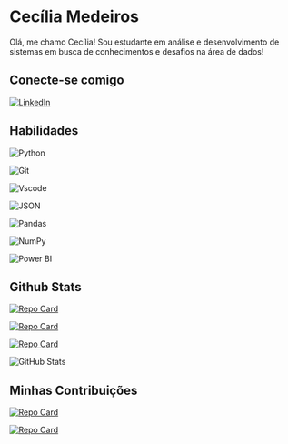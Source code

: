 
# Cecília Medeiros

Olá, me chamo Cecília! Sou estudante em análise e desenvolvimento de sistemas em busca de conhecimentos e desafios na área de dados! 

## Conecte-se comigo
[![LinkedIn](https://img.shields.io/badge/LinkedIn-0077B5?style=for-the-badge&logo=linkedin&logoColor=white)](https://www.linkedin.com/in/medeiroscecilia22/)


## Habilidades

![Python](https://img.shields.io/badge/python-3670A0?style=for-the-badge&logo=python&logoColor=ffdd54)

![Git](https://img.shields.io/badge/GIT-E44C30?style=for-the-badge&logo=git&logoColor=white)

![Vscode](https://img.shields.io/badge/Vscode-007ACC?style=for-the-badge&logo=visual-studio-code&logoColor=white)

![JSON](https://img.shields.io/badge/JSON-000000?style=for-the-badge&logo=json&logoColor=white)

![Pandas](https://img.shields.io/badge/Pandas-150458?style=for-the-badge&logo=pandas&logoColor=white)

![NumPy](https://img.shields.io/badge/NumPy-013243?style=for-the-badge&logo=numpy&logoColor=white)

![Power BI](https://img.shields.io/badge/Power%20BI-F2C811?style=for-the-badge&logo=power%20bi&logoColor=black)





## Github Stats

[![Repo Card](https://github-readme-stats.vercel.app/api/pin/?username=Cecimedeiros&repo=Animal_Adoption_Management_System&bg_color=000&border_color=30A3DC&show_icons=true&icon_color=30A3DC&title_color=E94D5F&text_color=FFF)](https://github.com/Cecimedeiros/Animal_Adoption_Management_System)

[![Repo Card](https://github-readme-stats.vercel.app/api/pin/?username=Cecimedeiros&repo=Dashboard_Petshop&bg_color=000&border_color=30A3DC&show_icons=true&icon_color=30A3DC&title_color=E94D5F&text_color=FFF)](https://github.com/Cecimedeiros/Dashboard_Petshop)

[![Repo Card](https://github-readme-stats.vercel.app/api/pin/?username=Cecimedeiros&repo=Data_Science&bg_color=000&border_color=30A3DC&show_icons=true&icon_color=30A3DC&title_color=E94D5F&text_color=FFF)](https://github.com/Cecimedeiros/Data_Science)

![GitHub Stats](https://github-readme-stats.vercel.app/api?username=Cecimedeiros&theme=transparent&bg_color=000&border_color=30A3DC&show_icons=true&icon_color=30A3DC&title_color=E94D5F&text_color=FFF)

## Minhas Contribuições

[![Repo Card](https://github-readme-stats.vercel.app/api/pin/?username=Cecimedeiros&repo=Animal_Adoption_Management_System&bg_color=000&border_color=30A3DC&show_icons=true&icon_color=30A3DC&title_color=E94D5F&text_color=FFF)](https://github.com/Cecimedeiros/Animal_Adoption_Management_System)

[![Repo Card](https://github-readme-stats.vercel.app/api/pin/?username=Cecimedeiros&repo=dio-lab-open-source&bg_color=000&border_color=30A3DC&show_icons=true&icon_color=30A3DC&title_color=E94D5F&text_color=FFF)](https://github.com/Cecimedeiros/dio-lab-open-source)